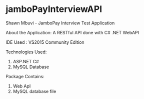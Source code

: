 # jamboPayInterviewAPI
Shawn Mbuvi - JamboPay Interview Test Application

About the Application:
A RESTful API done with C# .NET WebAPI

IDE Used :
VS2015 Community Edition

Technologies Used:
1. ASP.NET C#
2. MySQL Database

Package Contains:
1. Web ApI
2. MySQL database file
